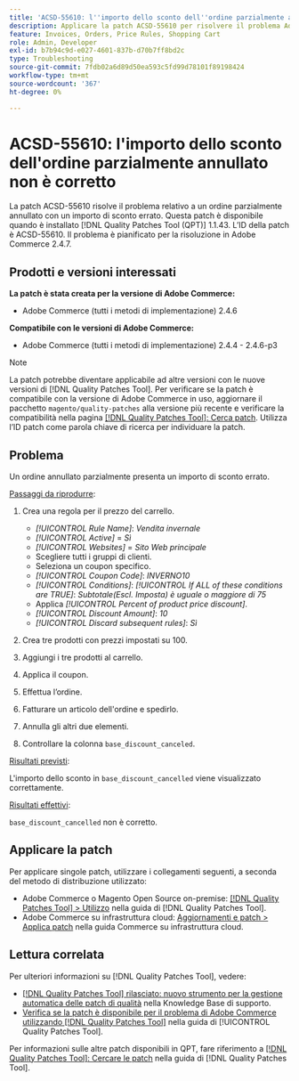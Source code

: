 ```yaml
---
title: 'ACSD-55610: l''importo dello sconto dell''ordine parzialmente annullato non è corretto'
description: Applicare la patch ACSD-55610 per risolvere il problema Adobe Commerce in cui un ordine parzialmente annullato presenta un importo di sconto errato.
feature: Invoices, Orders, Price Rules, Shopping Cart
role: Admin, Developer
exl-id: b7b94c9d-e027-4601-837b-d70b7ff8bd2c
type: Troubleshooting
source-git-commit: 7fdb02a6d89d50ea593c5fd99d78101f89198424
workflow-type: tm+mt
source-wordcount: '367'
ht-degree: 0%

---
```


# ACSD-55610: l&#39;importo dello sconto dell&#39;ordine parzialmente annullato non è corretto

La patch ACSD-55610 risolve il problema relativo a un ordine parzialmente annullato con un importo di sconto errato. Questa patch è disponibile quando è installato [!DNL Quality Patches Tool (QPT)] 1.1.43. L’ID della patch è ACSD-55610. Il problema è pianificato per la risoluzione in Adobe Commerce 2.4.7.

## Prodotti e versioni interessati

**La patch è stata creata per la versione di Adobe Commerce:**

* Adobe Commerce (tutti i metodi di implementazione) 2.4.6

**Compatibile con le versioni di Adobe Commerce:**

* Adobe Commerce (tutti i metodi di implementazione) 2.4.4 - 2.4.6-p3

>[!NOTE]
>
>La patch potrebbe diventare applicabile ad altre versioni con le nuove versioni di [!DNL Quality Patches Tool]. Per verificare se la patch è compatibile con la versione di Adobe Commerce in uso, aggiornare il pacchetto `magento/quality-patches` alla versione più recente e verificare la compatibilità nella pagina [[!DNL Quality Patches Tool]: Cerca patch](https://experienceleague.adobe.com/tools/commerce-quality-patches/index.html). Utilizza l’ID patch come parola chiave di ricerca per individuare la patch.

## Problema

Un ordine annullato parzialmente presenta un importo di sconto errato.

<u>Passaggi da riprodurre</u>:

1. Crea una regola per il prezzo del carrello.

   * *[!UICONTROL Rule Name]*: *Vendita invernale*
   * *[!UICONTROL Active]* = *Sì*
   * *[!UICONTROL Websites]* = *Sito Web principale*
   * Scegliere tutti i gruppi di clienti.
   * Seleziona un coupon specifico.
   * *[!UICONTROL Coupon Code]*: *INVERNO10*
   * *[!UICONTROL Conditions]*: *[!UICONTROL If ALL of these conditions are TRUE]*: *Subtotale(Escl. Imposta) è uguale o maggiore di 75*
   * Applica *[!UICONTROL Percent of product price discount]*.
   * *[!UICONTROL Discount Amount]*: *10*
   * *[!UICONTROL Discard subsequent rules]*: *Sì*

1. Crea tre prodotti con prezzi impostati su 100.
1. Aggiungi i tre prodotti al carrello.
1. Applica il coupon.
1. Effettua l’ordine.
1. Fatturare un articolo dell&#39;ordine e spedirlo.
1. Annulla gli altri due elementi.
1. Controllare la colonna `base_discount_canceled`.

<u>Risultati previsti</u>:

L&#39;importo dello sconto in `base_discount_cancelled` viene visualizzato correttamente.

<u>Risultati effettivi</u>:

`base_discount_cancelled` non è corretto.

## Applicare la patch

Per applicare singole patch, utilizzare i collegamenti seguenti, a seconda del metodo di distribuzione utilizzato:

* Adobe Commerce o Magento Open Source on-premise: [[!DNL Quality Patches Tool] > Utilizzo](/help/tools/quality-patches-tool/usage.md) nella guida di [!DNL Quality Patches Tool].
* Adobe Commerce su infrastruttura cloud: [Aggiornamenti e patch > Applica patch](https://experienceleague.adobe.com/docs/commerce-cloud-service/user-guide/develop/upgrade/apply-patches.html) nella guida Commerce su infrastruttura cloud.

## Lettura correlata

Per ulteriori informazioni su [!DNL Quality Patches Tool], vedere:

* [[!DNL Quality Patches Tool] rilasciato: nuovo strumento per la gestione automatica delle patch di qualità](https://experienceleague.adobe.com/en/docs/commerce-operations/tools/quality-patches-tool/quality-patches-tool-to-self-serve-quality-patches) nella Knowledge Base di supporto.
* [Verifica se la patch è disponibile per il problema di Adobe Commerce utilizzando  [!DNL Quality Patches Tool]](/help/tools/quality-patches-tool/patches-available-in-qpt/check-patch-for-magento-issue-with-magento-quality-patches.md) nella guida di [!UICONTROL Quality Patches Tool].


Per informazioni sulle altre patch disponibili in QPT, fare riferimento a [[!DNL Quality Patches Tool]: Cercare le patch](https://experienceleague.adobe.com/tools/commerce-quality-patches/index.html) nella guida di [!DNL Quality Patches Tool].
